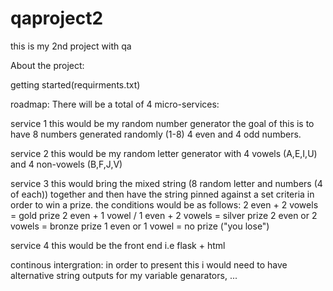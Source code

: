 # qaproject2
this is my 2nd project with qa 

About the project: 

getting started(requirments.txt)

roadmap:
There will be a total of 4 micro-services:

service 1 
this would be my random number generator the goal of this is to have 8 numbers generated randomly (1-8) 4 even and 4 odd numbers.

service 2 
this would be my random letter generator with 4 vowels (A,E,I,U) and 4 non-vowels (B,F,J,V)

service 3
this would bring the mixed string (8 random letter and numbers (4 of each)) together and then have the string pinned against a set criteria in order to win a prize.
the conditions would be as follows: 
2 even + 2 vowels = gold prize 
2 even + 1 vowel / 1 even + 2 vowels = silver prize 
2 even or 2 vowels = bronze prize 
1 even or 1 vowel = no prize ("you lose")

service 4 
this would be the front end i.e flask + html 

continous intergration: in order to present this i would need to have alternative string outputs for my variable genarators, ... 